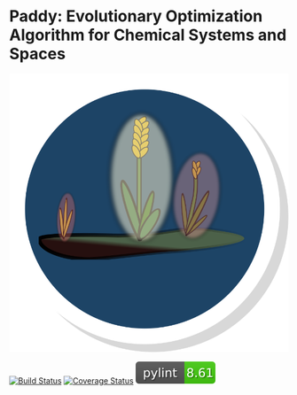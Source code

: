 
# Paddy: Evolutionary Optimization Algorithm for Chemical Systems and Spaces

![logo](https://github.com/chopralab/Paddy/blob/master/paddy.svg?raw=True)

[![Build Status](https://travis-ci.org/chopralab/paddy.svg?branch=master)](https://travis-ci.org/chopralab/paddy)
[![Coverage Status](https://coveralls.io/repos/github/chopralab/paddy/badge.svg?branch=master)](https://coveralls.io/github/chopralab/paddy?branch=master)
![pylint](https://github.com/chopralab/Paddy/blob/master/pylint.svg)
